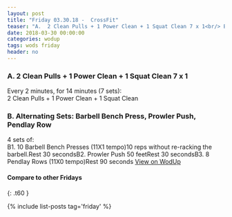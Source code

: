 ```yaml
---
layout: post
title: "Friday 03.30.18 -  CrossFit"
teaser: "A.  2 Clean Pulls + 1 Power Clean + 1 Squat Clean 7 x 1<br/> B. Alternating Sets: Barbell Bench Press, Prowler Push, Pendlay Row"
date: 2018-03-30 00:00:00
categories: wodup
tags: wods friday
header: no
---
```



<h3>A.  2 Clean Pulls + 1 Power Clean + 1 Squat Clean 7 x 1</h3>
Every 2 minutes, for 14 minutes (7 sets):<br/>2 Clean Pulls + 1 Power Clean + 1 Squat Clean<br/>
<h3>B. Alternating Sets: Barbell Bench Press, Prowler Push, Pendlay Row</h3>
4 sets of:<br/>B1. 10 Barbell Bench Presses (11X1 tempo)10 reps without re-racking the barbell.Rest 30 secondsB2. Prowler Push 50 feetRest 30 secondsB3. 8 Pendlay Rows (11X0 tempo)Rest 90 seconds
<a href="https://www.wodup.com/gyms/asphodel/wods/5077" target="blank">View on WodUp</a>


#### Compare to other Fridays
{: .t60 }

{% include list-posts tag='friday' %}